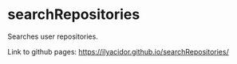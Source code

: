 # searchRepositories
Searches user repositories. 

Link to github pages: https://ilyacidor.github.io/searchRepositories/
